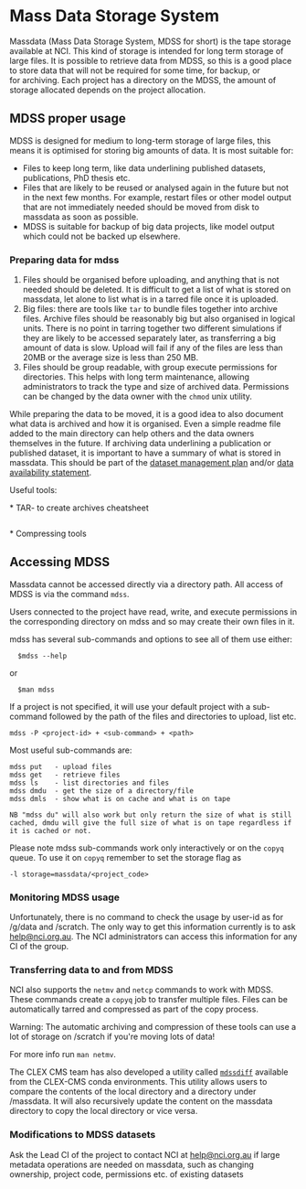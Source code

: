 # Mass Data Storage System

Massdata (Mass Data Storage System, MDSS for short) is the tape storage available at NCI. This kind of storage is intended for long term storage of large files. It is possible to retrieve data from MDSS, so this is a good place to store data that will not be required for some time, for backup, or for archiving. Each project has a directory on the MDSS, the amount of storage allocated depends on the project allocation.

## MDSS proper usage

MDSS is designed for medium to long-term storage of large files, this means it is optimised for storing big amounts of data. It is most suitable for:

* Files to keep long term, like data underlining published datasets, publications, PhD thesis etc.
* Files that are likely to be reused or analysed again in the future but not in the next few months. For example, restart files or other model output that are not immediately needed should be moved from disk to massdata as soon as possible.
* MDSS is suitable for backup of big data projects, like model output which could not be backed up elsewhere.

### Preparing data for mdss

1. Files should be organised before uploading, and anything that is not needed should be deleted. It is difficult to get a list of what is stored on massdata, let alone to list what is in a tarred file once it is uploaded. 
2. Big files: there are tools like `tar` to bundle files together into archive files. Archive files should be reasonably big but also organised in logical units. There is no point in tarring together two different simulations if they are likely to be accessed separately later, as transferring a big amount of data is slow. Upload will fail if any of the files are less than 20MB or the average size is less than 250 MB.
3. Files should be group readable, with group execute permissions for directories. This helps with long term maintenance, allowing administrators to track the type and size of archived data. Permissions can be changed by the data owner with the `chmod` unix utility.

While preparing the data to be moved, it is a good idea to also document what data is archived and how it is organised. Even a simple readme file added to the main directory can help others and the data owners themselves in the future. If archiving data underlining a publication or published dataset, it is important to have a summary of what is stored in massdata. This should be part of the [dataset management plan](../concepts/dmp.md) and/or [data availability statement](../concepts/availability-statement.md).

Useful tools:

* TAR- to create archives cheatsheet
````{dropdown}
````

* Compressing tools

## Accessing MDSS

Massdata cannot be accessed directly via a directory path. All access of MDSS is via the command `mdss`.

Users connected to the project have read, write, and execute permissions in the corresponding directory on mdss and so may create their own files in it.

mdss has several sub-commands and options to see all of them use either:

```{code}
  $mdss --help
```
or
```{code}
  $man mdss
```
If a project is not specified, it will use your default project with a sub-command followed by the path of the files and directories to upload, list etc.

```{code}
mdss -P <project-id> + <sub-command> + <path>
```

Most useful sub-commands are:

```{code}
mdss put   - upload files 
mdss get   - retrieve files 
mdss ls    - list directories and files 
mdss dmdu  - get the size of a directory/file 
mdss dmls  - show what is on cache and what is on tape

NB "mdss du" will also work but only return the size of what is still cached, dmdu will give the full size of what is on tape regardless if it is cached or not.
```
Please note mdss sub-commands work only interactively or on the `copyq` queue. To use it on `copyq` remember to set the storage flag as

```{code}
-l storage=massdata/<project_code>
```

### Monitoring MDSS usage

Unfortunately, there is no command to check the usage by user-id as for /g/data and /scratch. The only way to get this information currently is to ask help@nci.org.au. The NCI administrators can access this information for any CI of the group.

### Transferring data to and from MDSS

NCI also supports the `netmv` and `netcp` commands to work with MDSS. These commands create a `copyq` job to transfer multiple files. Files can be automatically tarred and compressed as part of the copy process.

Warning: The automatic archiving and compression of these tools can use a lot of storage on /scratch if you're moving lots of data!

For more info run `man netmv`.

The CLEX CMS team has also developed a utility called [`mdssdiff`](https://github.com/coecms/mdssdiff) available from the CLEX-CMS conda environments. This utility allows users to compare the contents of the local directory and a directory under /massdata. It will also recursively update the content on the massdata directory to copy the local directory or vice versa.

### Modifications to MDSS datasets

Ask the Lead CI of the project to contact NCI at help@nci.org.au if large metadata operations are needed on massdata, such as changing ownership, project code, permissions etc. of existing datasets
